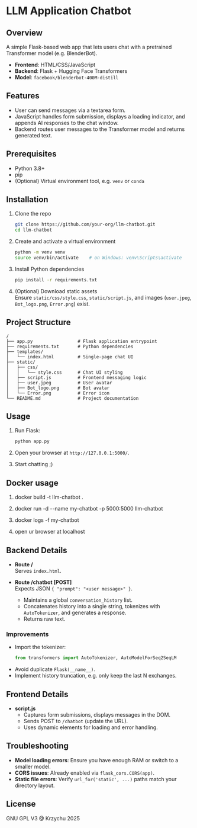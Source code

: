 # LLM Application Chatbot

## Overview
A simple Flask-based web app that lets users chat with a pretrained Transformer model (e.g. BlenderBot).  
- **Frontend**: HTML/CSS/JavaScript  
- **Backend**: Flask + Hugging Face Transformers  
- **Model**: `facebook/blenderbot-400M-distill`

## Features
- User can send messages via a textarea form.  
- JavaScript handles form submission, displays a loading indicator, and appends AI responses to the chat window.  
- Backend routes user messages to the Transformer model and returns generated text.

## Prerequisites
- Python 3.8+  
- pip  
- (Optional) Virtual environment tool, e.g. `venv` or `conda`

## Installation

1. Clone the repo  
   ```bash
   git clone https://github.com/your-org/llm-chatbot.git
   cd llm-chatbot
   ```

2. Create and activate a virtual environment  
   ```bash
   python -m venv venv
   source venv/bin/activate    # on Windows: venv\Scripts\activate
   ```

3. Install Python dependencies  
   ```bash
   pip install -r requirements.txt
   ```

4. (Optional) Download static assets  
   Ensure `static/css/style.css`, `static/script.js`, and images (`user.jpeg`, `Bot_logo.png`, `Error.png`) exist.

## Project Structure
```
/
├── app.py                 # Flask application entrypoint
├── requirements.txt       # Python dependencies
├── templates/
│   └── index.html         # Single-page chat UI
├── static/
│   ├── css/
│   │   └── style.css      # Chat UI styling
│   ├── script.js          # Frontend messaging logic
│   ├── user.jpeg          # User avatar
│   ├── Bot_logo.png       # Bot avatar
│   └── Error.png          # Error icon
└── README.md              # Project documentation
```

## Usage

1. Run Flask:
   ```bash
   python app.py
   ```
2. Open your browser at `http://127.0.0.1:5000/`.

3. Start chatting ;)

## Docker usage

1. docker build -t llm-chatbot .

2. docker run -d --name my-chatbot -p 5000:5000 llm-chatbot

3. docker logs -f my-chatbot

4. open ur browser at localhost

## Backend Details
- **Route /**  
  Serves `index.html`.

- **Route /chatbot [POST]**  
  Expects JSON `{ "prompt": "<user message>" }`.  
  - Maintains a global `conversation_history` list.  
  - Concatenates history into a single string, tokenizes with `AutoTokenizer`, and generates a response.  
  - Returns raw text.  

### Improvements
- Import the tokenizer:  
  ```python
  from transformers import AutoTokenizer, AutoModelForSeq2SeqLM
  ```
- Avoid duplicate `Flask(__name__)`.  
- Implement history truncation, e.g. only keep the last N exchanges.

## Frontend Details
- **script.js**  
  - Captures form submissions, displays messages in the DOM.  
  - Sends POST to `/chatbot` (update the URL).  
  - Uses dynamic elements for loading and error handling.  

## Troubleshooting
- **Model loading errors**: Ensure you have enough RAM or switch to a smaller model.  
- **CORS issues**: Already enabled via `flask_cors.CORS(app)`.  
- **Static file errors**: Verify `url_for('static', ...)` paths match your directory layout.

## License
GNU GPL V3 @ Krzychu 2025